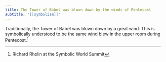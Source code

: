```yaml
---
title: The Tower of Babel was blown down by the winds of Pentecost
subtitle: '[[symbolism]]'
---
```


Traditionally, the Tower of Babel was blown down by a great wind. This is symbolically understood to be the same wind blew in the upper room during Pentecost.[^1]

[^1]: Richard Rholin at the Symbolic World Summit
